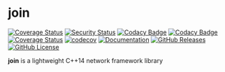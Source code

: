 # join

[![Coverage Status](https://github.com/joinframework/join/workflows/coverage/badge.svg)](https://github.com/joinframework/join/actions?query=workflow%3Acoverage)
[![Security Status](https://github.com/joinframework/join/workflows/security/badge.svg)](https://github.com/joinframework/join/security/code-scanning)
[![Codacy Badge](https://app.codacy.com/project/badge/Grade/c2eda80c815e43748d10b9bde0be7087)](https://www.codacy.com/gh/joinframework/join/dashboard?utm_source=github.com&amp;utm_medium=referral&amp;utm_content=joinframework/join&amp;utm_campaign=Badge_Grade)
[![Codacy Badge](https://app.codacy.com/project/badge/Coverage/c2eda80c815e43748d10b9bde0be7087)](https://www.codacy.com/gh/joinframework/join/dashboard?utm_source=github.com&utm_medium=referral&utm_content=joinframework/join&utm_campaign=Badge_Coverage)
[![Coverage Status](https://coveralls.io/repos/github/joinframework/join/badge.svg?branch=main)](https://coveralls.io/github/joinframework/join?branch=main)
[![codecov](https://codecov.io/gh/joinframework/join/branch/main/graph/badge.svg)](https://codecov.io/gh/joinframework/join)
[![Documentation](https://img.shields.io/badge/docs-doxygen-blue.svg)](https://joinframework.github.io/join/index.html)
[![GitHub Releases](https://img.shields.io/github/release/joinframework/join.svg)](https://github.com/joinframework/join/releases/latest)
[![GitHub License](https://img.shields.io/badge/license-MIT-blue.svg)](https://github.com/joinframework/join/blob/main/LICENSE)

**join** is a lightweight C++14 network framework library
